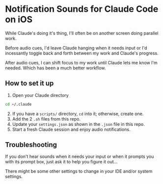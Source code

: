 # Notification Sounds for Claude Code on iOS

While Claude's doing it's thing, I'll often be on another screen doing parallel work.

Before audio cues, I'd leave Claude hanging when it needs input or I'd incessantly toggle back and forth between my work and Claude's progress.

After audio cues, I can shift focus to my work until Claude lets me know I'm needed. Which has been a much better workflow.

## How to set it up

1. Open your Claude directory
  ```bash
  cd ~/.claude
  ```
2. If you have a ```scripts/``` directory, ```cd``` into it; otherwise, create one.
3. Add the 2 ```.sh``` files from this repo.
4. Update your ```settings.json``` as shown in the ```.json``` file in this repo.
5. Start a fresh Claude session and enjoy audio notifications.

## Troubleshooting

If you don't hear sounds when it needs your input or when it prompts you with its prompt box, just ask it to help you figure it out...

There might be some other settings to change in your IDE and/or system settings.

